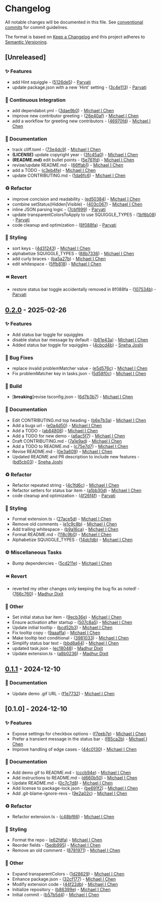 # Changelog

All notable changes will be documented in this file. See [conventional commits](https://www.conventionalcommits.org) for commit guidelines.

The format is based on [Keep a Changelog](https://keepachangelog.com) and this project adheres to [Semantic Versioning](https://semver.org).

## [Unreleased]

### ✨ Features

- add Hint squiggle - ([5126de5](https://github.com/michen00/invisible-squiggles/commit/5126de50d3e3c76adf6a08b9869fe0072b589420)) - [Parvati](mailto:parvatijay2901@gmail.com)
- update package.json with a new 'Hint' setting - ([3c4e113](https://github.com/michen00/invisible-squiggles/commit/3c4e113d0a328c3d9b8b074f0b3409a4493b0109)) - [Parvati](mailto:parvatijay2901@gmail.com)

### 💚 Continuous Integration

- add dependabot.yml - ([3dae9b0](https://github.com/michen00/invisible-squiggles/commit/3dae9b042e3eec7e023673028126a0d118c7643b)) - [Michael I Chen](mailto:michael.chen.0@gmail.com)
- improve new contributor greeting - ([26e40af](https://github.com/michen00/invisible-squiggles/commit/26e40af9d6e6d968c95b8e85468d888e294acd65)) - [Michael I Chen](mailto:michael.chen.0@gmail.com)
- add a workflow for greeting new contributors - ([46970fd](https://github.com/michen00/invisible-squiggles/commit/46970fd67941e019ba50a658f7fc67bacd133e1a)) - [Michael I Chen](mailto:michael.chen.0@gmail.com)

### 📝 Documentation

- track cliff.toml - ([73e4dc9](https://github.com/michen00/invisible-squiggles/commit/73e4dc9d7ccf6396e7c53000d715f33dc1387d26)) - [Michael I Chen](mailto:michael.chen.0@gmail.com)
- **(LICENSE)** update copyright year - ([3fc45a0](https://github.com/michen00/invisible-squiggles/commit/3fc45a0a73e846ac88e0ba8a7cf3d534ddb500ef)) - [Michael I Chen](mailto:michael.chen.0@gmail.com)
- **(README.md)** edit bullet points - ([5e761fd](https://github.com/michen00/invisible-squiggles/commit/5e761fd220b3ee4cf15c77bbf2ca829620073cb1)) - [Michael I Chen](mailto:michael.chen.0@gmail.com)
- revise/update README.md - ([66ffab1](https://github.com/michen00/invisible-squiggles/commit/66ffab13e70c0efc2119768b427c428e23e3fc4b)) - [Michael I Chen](mailto:michael.chen.0@gmail.com)
- add a TODO - ([c3eb4fe](https://github.com/michen00/invisible-squiggles/commit/c3eb4fe9637bac773663f10cc1075a968ad86e85)) - [Michael I Chen](mailto:michael.chen.0@gmail.com)
- update CONTRIBUTING.md - ([1da6fc6](https://github.com/michen00/invisible-squiggles/commit/1da6fc63f22ae8bb825b235a55340e1da4913ca6)) - [Michael I Chen](mailto:michael.chen.0@gmail.com)

### ♻️ Refactor

- improve concision and readability - ([ed50384](https://github.com/michen00/invisible-squiggles/commit/ed50384c14fafdc1d72b9ef32c1ca6f26b5eafcc)) - [Michael I Chen](mailto:michael.chen.0@gmail.com)
- combine setStatus(Hidden|Visible) - ([403c067](https://github.com/michen00/invisible-squiggles/commit/403c067782e0f3a31ce0ff478b90fa263231b475)) - [Michael I Chen](mailto:michael.chen.0@gmail.com)
- inline JSON parsing logic - ([7cbf999](https://github.com/michen00/invisible-squiggles/commit/7cbf999b4f274501169d0e9fb420efea300c5025)) - [Parvati](mailto:parvatijay2901@gmail.com)
- update transparentColorsToApply to use SQUIGGLE_TYPES - ([1bf6b08](https://github.com/michen00/invisible-squiggles/commit/1bf6b08cc53a0287a70ab25728001a67e070eab1)) - [Parvati](mailto:parvatijay2901@gmail.com)
- code cleanup and optimization - ([8f088fa](https://github.com/michen00/invisible-squiggles/commit/8f088fac536c51312e381e0d6d4cd16b9c726ac7)) - [Parvati](mailto:parvatijay2901@gmail.com)

### 🎨 Styling

- sort keys - ([4d31243](https://github.com/michen00/invisible-squiggles/commit/4d3124317920f6c69c9eb80203573d8e1e8cfc8f)) - [Michael I Chen](mailto:michael.chen.0@gmail.com)
- alphabetize SQUIGGLE_TYPES - ([88b7336](https://github.com/michen00/invisible-squiggles/commit/88b7336ce6a8b3761c076e7247ff7d80cc8330e3)) - [Michael I Chen](mailto:michael.chen.0@gmail.com)
- add curly braces - ([ba5a27b](https://github.com/michen00/invisible-squiggles/commit/ba5a27b446db300ebd82c7cb5f79db84f8ea79fc)) - [Michael I Chen](mailto:michael.chen.0@gmail.com)
- edit whitespace - ([5ffb818](https://github.com/michen00/invisible-squiggles/commit/5ffb818d76496ff8c9deac2d73384c9f811a2d79)) - [Michael I Chen](mailto:michael.chen.0@gmail.com)

### ⏪️ Revert

- restore status bar toggle accidentally removed in 8f088fa - ([107534b](https://github.com/michen00/invisible-squiggles/commit/107534ba27a22bfab154da95632fcae1a5398c46)) - [Parvati](mailto:parvatijay2901@gmail.com)

## [0.2.0](https://github.com/michen00/invisible-squiggles/compare/v0.1.1..v0.2.0) - 2025-02-26

### ✨ Features

- Add status bar toggle for squiggles
- disable status bar message by default - ([b61e43a](https://github.com/michen00/invisible-squiggles/commit/b61e43a9f63f42d03b39ba69efc12d5ca8f52104)) - [Michael I Chen](mailto:michael.chen.0@gmail.com)
- Added status bar toggle for squiggles - ([4cbcd4b](https://github.com/michen00/invisible-squiggles/commit/4cbcd4b255e0c267a9513a848493133b76ca0458)) - [Sneha Joshi](mailto:sjoshi32@hawk.iit.edu)

### 🐛 Bug Fixes

- replace invalid problemMatcher value - ([e5d576c](https://github.com/michen00/invisible-squiggles/commit/e5d576ca21611548a933c8534e5aa9a1fbdd9f32)) - [Michael I Chen](mailto:michael.chen.0@gmail.com)
- Fix problemMatcher key in tasks.json - ([5d58f0c](https://github.com/michen00/invisible-squiggles/commit/5d58f0c1cc1638111565686ab1e76100827c8716)) - [Michael I Chen](mailto:michael.chen.0@gmail.com)

### 👷 Build

- [**breaking**]revise tsconfig.json - ([6d7b3b7](https://github.com/michen00/invisible-squiggles/commit/6d7b3b7bc33c8ad8b65c741011f439bfd4a51111)) - [Michael I Chen](mailto:michael.chen.0@gmail.com)

### 📝 Documentation

- Edit CONTRIBUTING.md top heading - ([b6e7b3a](https://github.com/michen00/invisible-squiggles/commit/b6e7b3a7afe7af0927b9c33a13c994da063d2224)) - [Michael I Chen](mailto:michael.chen.0@gmail.com)
- Add a bugs url - ([e0a4d50](https://github.com/michen00/invisible-squiggles/commit/e0a4d505d0fa35ee7a47ec0c2683b94400bf00e7)) - [Michael I Chen](mailto:michael.chen.0@gmail.com)
- Add a TODO - ([ab84808](https://github.com/michen00/invisible-squiggles/commit/ab84808c03d86100f8aee424af6b9d6ac0d42460)) - [Michael I Chen](mailto:michael.chen.0@gmail.com)
- Add a TODO for new demo - ([a6ac5f7](https://github.com/michen00/invisible-squiggles/commit/a6ac5f7167e1ae8818e053f2d2cd8702df3616a0)) - [Michael I Chen](mailto:michael.chen.0@gmail.com)
- Draft CONTRIBUTING.md - ([7a1e9ad](https://github.com/michen00/invisible-squiggles/commit/7a1e9ad77a152a847a9a9a983b8079abfdca9c45)) - [Michael I Chen](mailto:michael.chen.0@gmail.com)
- Add a TODO to README.md - ([c75e7d7](https://github.com/michen00/invisible-squiggles/commit/c75e7d7895050a6b976bc553b6a0bed203fa3225)) - [Michael I Chen](mailto:michael.chen.0@gmail.com)
- Revise README.md - ([0e3a609](https://github.com/michen00/invisible-squiggles/commit/0e3a609c305f22febcc7c3fca60c141ba388e543)) - [Michael I Chen](mailto:michael.chen.0@gmail.com)
- Updated README and PR description to include new features - ([bd5cb03](https://github.com/michen00/invisible-squiggles/commit/bd5cb034bc322e4c8eeb594a60e86f64d3ff7e23)) - [Sneha Joshi](mailto:sjoshi32@hawk.iit.edu)

### ♻️ Refactor

- Refactor repeated string - ([4c1fd6c](https://github.com/michen00/invisible-squiggles/commit/4c1fd6c2f216b4ec5a3005b02a8f382e4c900696)) - [Michael I Chen](mailto:michael.chen.0@gmail.com)
- Refactor setters for status bar item - ([a1bb30d](https://github.com/michen00/invisible-squiggles/commit/a1bb30dec5e9bb41dbe0ff0480950ccfe124b366)) - [Michael I Chen](mailto:michael.chen.0@gmail.com)
- code cleanup and optimization - ([4f26f4f](https://github.com/michen00/invisible-squiggles/commit/4f26f4f701655e8922df1f0f20e7cac0b14d0819)) - [Parvati](mailto:parvatijay2901@gmail.com)

### 🎨 Styling

- Format extension.ts - ([27ace5d](https://github.com/michen00/invisible-squiggles/commit/27ace5d751deb2a3944d825d387c4a555bad788c)) - [Michael I Chen](mailto:michael.chen.0@gmail.com)
- Remove old comments - ([e1c9c8b](https://github.com/michen00/invisible-squiggles/commit/e1c9c8bd5ac657d7cbd70c40e765dd5ebec5edae)) - [Michael I Chen](mailto:michael.chen.0@gmail.com)
- Add trailing whitespace - ([b9a16ca](https://github.com/michen00/invisible-squiggles/commit/b9a16ca656dec5d2cfed589d1cdf1d47d3f2bc7d)) - [Michael I Chen](mailto:michael.chen.0@gmail.com)
- Format README.md - ([118c9b0](https://github.com/michen00/invisible-squiggles/commit/118c9b0438e79182659f1f28b300abece45c3543)) - [Michael I Chen](mailto:michael.chen.0@gmail.com)
- Alphabetize SQUIGGLE_TYPES - ([14dcfdb](https://github.com/michen00/invisible-squiggles/commit/14dcfdb82bdb23f42fc37ac3c7c970cb43d25f76)) - [Michael I Chen](mailto:michael.chen.0@gmail.com)

### ⚙️ Miscellaneous Tasks

- Bump dependencies - ([5cd211e](https://github.com/michen00/invisible-squiggles/commit/5cd211e9a0d22a3ca37a158a76dc47b1d62293e6)) - [Michael I Chen](mailto:michael.chen.0@gmail.com)

### ⏪️ Revert

- reverted my other changes only keeping the bug fix as noted! - ([766c760](https://github.com/michen00/invisible-squiggles/commit/766c760afd4570bfd8c2dcc76798c0de937df8e6)) - [Madhur Dixit](mailto:madhurdixit37@gmail.com)

### 💼 Other

- Set initial status bar item - ([9ecb36e](https://github.com/michen00/invisible-squiggles/commit/9ecb36e7d0f80ff25fa4c47f497801c39da67614)) - [Michael I Chen](mailto:michael.chen.0@gmail.com)
- Ensure activation after startup - ([507c8a5](https://github.com/michen00/invisible-squiggles/commit/507c8a5c94c3c0c60877e82616d30e0be4491f27)) - [Michael I Chen](mailto:michael.chen.0@gmail.com)
- Update initial tooltip - ([bcd52b3](https://github.com/michen00/invisible-squiggles/commit/bcd52b3eba7cf902f43a9aa1161dc4d7bc640490)) - [Michael I Chen](mailto:michael.chen.0@gmail.com)
- Fix tooltip copy - ([9aaaffa](https://github.com/michen00/invisible-squiggles/commit/9aaaffa92ed6945226deff846fa486bf0b1f78b7)) - [Michael I Chen](mailto:michael.chen.0@gmail.com)
- Make tooltip text conditional - ([3981033](https://github.com/michen00/invisible-squiggles/commit/3981033dcdda237dc8e17860ff3be98a6c7079fa)) - [Michael I Chen](mailto:michael.chen.0@gmail.com)
- Simplify status bar text - ([bbd8a64](https://github.com/michen00/invisible-squiggles/commit/bbd8a6485244b8e0ef47f6e0c366bf6d06597ed7)) - [Michael I Chen](mailto:michael.chen.0@gmail.com)
- updated task.json - ([ec18048](https://github.com/michen00/invisible-squiggles/commit/ec1804835359ace210966f9d0f5620e477333d50)) - [Madhur Dixit](mailto:madhurdixit37@gmail.com)
- Update extension.ts - ([a8b0236](https://github.com/michen00/invisible-squiggles/commit/a8b023633985552e15cdd1bfbb89678f71c72b7d)) - [Madhur Dixit](mailto:64360720+MadhurDixit13@users.noreply.github.com)

## [0.1.1](https://github.com/michen00/invisible-squiggles/compare/v0.1.0..v0.1.1) - 2024-12-10

### 📝 Documentation

- Update demo .gif URL - ([f1e7732](https://github.com/michen00/invisible-squiggles/commit/f1e7732616666c3309d77822705c62203b9e84fa)) - [Michael I Chen](mailto:michael.chen.0@gmail.com)

## [0.1.0] - 2024-12-10

### ✨ Features

- Expose settings for checkbox options - ([f7eeb7e](https://github.com/michen00/invisible-squiggles/commit/f7eeb7ed749cc31a77a1920e4dc706d006ef389b)) - [Michael I Chen](mailto:michael.chen.0@gmail.com)
- Prefer a transient message in the status bar - ([f85ca2b](https://github.com/michen00/invisible-squiggles/commit/f85ca2b8dcc9c5fa2a6a5c20759d13ceaf169d60)) - [Michael I Chen](mailto:michael.chen.0@gmail.com)
- Improve handling of edge cases - ([44c0130](https://github.com/michen00/invisible-squiggles/commit/44c0130940072a6dcbeab0fbf8ed9b95b7a9dec4)) - [Michael I Chen](mailto:michael.chen.0@gmail.com)

### 📝 Documentation

- Add demo gif to README.md - ([cccb94e](https://github.com/michen00/invisible-squiggles/commit/cccb94e3af4236a72b6895ef21b743502f62b1fe)) - [Michael I Chen](mailto:michael.chen.0@gmail.com)
- Add instructions to README.md - ([d660b50](https://github.com/michen00/invisible-squiggles/commit/d660b50fc50912472ee450989fcbe670ae6a2017)) - [Michael I Chen](mailto:michael.chen.0@gmail.com)
- Update README.md - ([0c7c7d8](https://github.com/michen00/invisible-squiggles/commit/0c7c7d8e657bb2ac4ef63a13a75955d3bd322e3b)) - [Michael I Chen](mailto:michael.chen.0@gmail.com)
- Add license to package-lock.json - ([be691f2](https://github.com/michen00/invisible-squiggles/commit/be691f26a71fd695eada8a675d36a5869c25d605)) - [Michael I Chen](mailto:michael.chen.0@gmail.com)
- Add .git-blame-ignore-revs - ([9e2a02c](https://github.com/michen00/invisible-squiggles/commit/9e2a02c81494860801239541aadce7b362d8b5cd)) - [Michael I Chen](mailto:michael.chen.0@gmail.com)

### ♻️ Refactor

- Refactor extension.ts - ([c48bf66](https://github.com/michen00/invisible-squiggles/commit/c48bf6612e51ca4754e05df1cf652a7a9e8b1c97)) - [Michael I Chen](mailto:michael.chen.0@gmail.com)

### 🎨 Styling

- Format the repo - ([e62fdfa](https://github.com/michen00/invisible-squiggles/commit/e62fdfa1d0d1594192c63c566f548d3c283296eb)) - [Michael I Chen](mailto:michael.chen.0@gmail.com)
- Reorder fields - ([5edb995](https://github.com/michen00/invisible-squiggles/commit/5edb99506bb6c291d8617b643e4d088c307d536a)) - [Michael I Chen](mailto:michael.chen.0@gmail.com)
- Remove an old comment - ([8781971](https://github.com/michen00/invisible-squiggles/commit/878197122e1f1623ab361e160a0620248962a66c)) - [Michael I Chen](mailto:michael.chen.0@gmail.com)

### 💼 Other

- Expand transparentColors - ([1d28629](https://github.com/michen00/invisible-squiggles/commit/1d286295b02332e2ebee07554b3c7b3310cfbdd9)) - [Michael I Chen](mailto:michael.chen.0@gmail.com)
- Enhance package.json - ([32cf177](https://github.com/michen00/invisible-squiggles/commit/32cf1779b883ed9a757ad188d28339bd50c0386b)) - [Michael I Chen](mailto:michael.chen.0@gmail.com)
- Modify extension code - ([44f22db](https://github.com/michen00/invisible-squiggles/commit/44f22db7f49aa059ac4c545f65616b0bad7c0f6c)) - [Michael I Chen](mailto:michael.chen.0@gmail.com)
- Initialize repository - ([b86399e](https://github.com/michen00/invisible-squiggles/commit/b86399e76fa6a5af1847717ebf4ffbb6753b83c4)) - [Michael I Chen](mailto:michael.chen.0@gmail.com)
- Initial commit - ([b57b5d4](https://github.com/michen00/invisible-squiggles/commit/b57b5d4b85af979c4e94b6501f0b29df337da93d)) - [Michael I Chen](mailto:michael.chen.0@gmail.com)

<!-- generated by git-cliff -->
